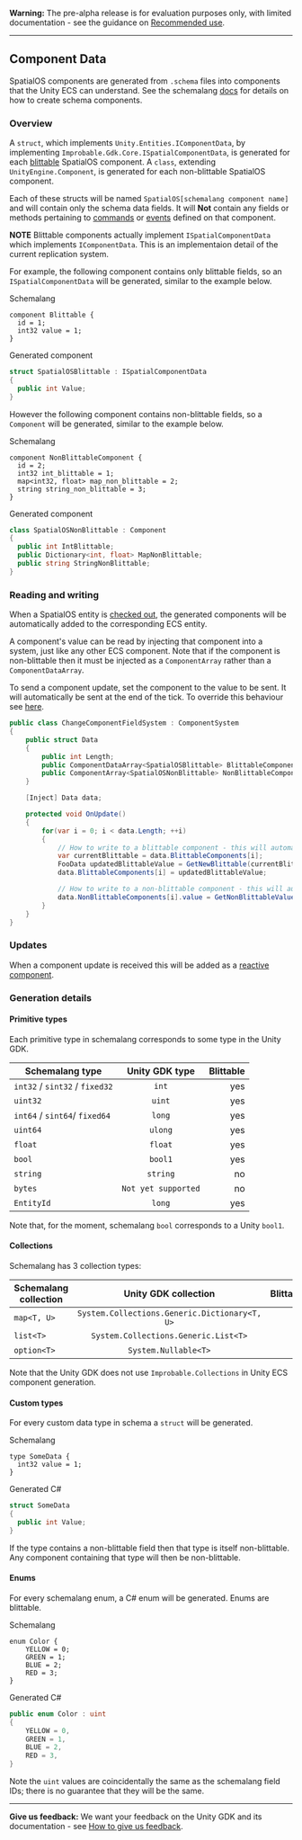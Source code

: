 **Warning:** The pre-alpha release is for evaluation purposes only, with limited documentation - see the guidance on [Recommended use](../../README.md#recommended-use).

-----


## Component Data
SpatialOS components are generated from `.schema` files into components that the Unity ECS can understand. See the schemalang [docs](https://docs.improbable.io/reference/13.0/shared/schema/introduction#schema-introduction) for details on how to create schema components.

### Overview

A `struct`, which implements `Unity.Entities.IComponentData`, by implementing `Improbable.Gdk.Core.ISpatialComponentData`,
is generated for each [blittable](https://docs.microsoft.com/en-us/dotnet/framework/interop/blittable-and-non-blittable-types) SpatialOS component.
A `class`, extending `UnityEngine.Component`, is generated for each non-blittable SpatialOS component.

Each of these structs will be named `SpatialOS[schemalang component name]` and will contain only the schema data fields.
It will **Not** contain any fields or methods pertaining to [commands](commands.md) or [events](events.md) defined on that component. 

**NOTE** Blittable components actually implement `ISpatialComponentData` which implements `IComponentData`. 
This is an implementaion detail of the current replication system.

For example, the following component contains only blittable fields, so an `ISpatialComponentData` will be generated, similar to the example below.

Schemalang
```
component Blittable {
  id = 1;
  int32 value = 1;
}
```
Generated component
```	csharp
struct SpatialOSBlittable : ISpatialComponentData
{
  public int Value;
}
```

However the following component contains non-blittable fields, so a `Component` will be generated, similar to the example below.

Schemalang
```
component NonBlittableComponent {
  id = 2;
  int32 int_blittable = 1;
  map<int32, float> map_non_blittable = 2;
  string string_non_blittable = 3;
}
```
Generated component
```	csharp
class SpatialOSNonBlittable : Component
{
  public int IntBlittable;
  public Dictionary<int, float> MapNonBlittable;
  public string StringNonBlittable;
}
```

### Reading and writing

When a SpatialOS entity is [checked out](entity-checkout-process.md), the generated components will be automatically added to the corresponding ECS entity. 

A component's value can be read by injecting that component into a system, just like any other ECS component.
Note that if the component is non-blittable then it must be injected as a `ComponentArray` rather than a `ComponentDataArray`.

To send a component update, set the component to the value to be sent.
It will automatically be sent at the end of the tick.
To override this behaviour see [here](custom-replication-system.md).

```csharp
public class ChangeComponentFieldSystem : ComponentSystem
{
    public struct Data
    {
        public int Length;
        public ComponentDataArray<SpatialOSBlittable> BlittableComponents;
        public ComponentArray<SpatialOSNonBlittable> NonBlittableComponents;
    }

    [Inject] Data data;

    protected void OnUpdate()
    {
        for(var i = 0; i < data.Length; ++i)
        {
            // How to write to a blittable component - this will automatically trigger a component update
            var currentBlittable = data.BlittableComponents[i];
            FooData updatedBlittableValue = GetNewBlittable(currentBlittable);
            data.BlittableComponents[i] = updatedBlittableValue;                       

            // How to write to a non-blittable component - this will automatically trigger a component update
            data.NonBlittableComponents[i].value = GetNonBlittableValue(); 
        }
    }
}
```

### Updates
When a component update is received this will be added as a [reactive component](reactive-components.md).


### Generation details

#### Primitive types
Each primitive type in schemalang corresponds to some type in the Unity GDK.

| Schemalang type                | Unity GDK type      | Blittable |
| ------------------------------ | :-----------------: | --------: |
| `int32` / `sint32` / `fixed32` | `int`               | yes       |
| `uint32`                       | `uint`              | yes       |
| `int64` / `sint64`/ `fixed64`  | `long`              | yes       |
| `uint64`                       | `ulong`             | yes       |
| `float`                        | `float`             | yes       |
| `bool`                         | `bool1`             | yes       |
| `string`                       | `string`            | no        |
| `bytes`                        | `Not yet supported` | no        |
| `EntityId`                     | `long`              | yes       |

Note that, for the moment, schemalang `bool` corresponds to a Unity `bool1`.

#### Collections 
Schemalang has 3 collection types:

| Schemalang collection | Unity GDK collection                          | Blittable |
| --------------------- | :-------------------------------------------: | --------: |
| `map<T, U>`           | `System.Collections.Generic.Dictionary<T, U>` | no        |
| `list<T>`             | `System.Collections.Generic.List<T>`          | no        |
| `option<T>`           | `System.Nullable<T>`                          | no        |

Note that the Unity GDK does not use `Improbable.Collections` in Unity ECS component generation.

#### Custom types 
For every custom data type in schema a `struct` will be generated.

Schemalang
```
type SomeData {
  int32 value = 1;
}
```
Generated C#
```	csharp
struct SomeData 
{
  public int Value;
}
```

If the type contains a non-blittable field then that type is itself non-blittable. 
Any component containing that type will then be non-blittable.

#### Enums 
For every schemalang enum, a C# enum will be generated.
Enums are blittable.

Schemalang
```
enum Color {
    YELLOW = 0;
    GREEN = 1;
    BLUE = 2;
    RED = 3;
}

```
Generated C#
```csharp 
public enum Color : uint
{
    YELLOW = 0,
    GREEN = 1,
    BLUE = 2,
    RED = 3,
}
```
Note the `uint` values are coincidentally the same as the schemalang field IDs; there is no guarantee that they will be the same.

----
**Give us feedback:** We want your feedback on the Unity GDK and its documentation  - see [How to give us feedback](../../README.md#give-us-feedback).
